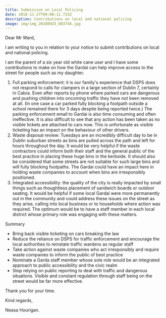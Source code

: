 ```yaml
---
title: Submission on Local Policing
date: 2018-11-27T09:00:11.733Z
description: Contributions on local and national policing
image: img/img_20180925_083744.jpg
---
```

Dear Mr Ward,

I am writing to you in relation to your notice to submit contributions on local and national policing.

I am the parent of a six year old white cane user and I have some contributions to make on how the Gardai can help improve access to the street for people such as my daughter.

1. Full parking enforcement: it is our family's experience that DSPS does not respond to calls for clampers in a large section of Dublin 7, certainly in Cabra. Even after reports by phone where parked cars are dangerous and pushing children into oncoming traffic they have not been removed at all. (In one case a car parked fully blocking a footpath outside a school remained there for 3 days despite being reported twice.) The parking enforcement email to Gardai is also time consuming and often ineffective. It is also difficult to see that any action has been taken as no visible tickets are attached to cars now. This is unfortunate as visible ticketing has an impact on the behaviour of other drivers.
2. Waste disposal review: Tuesdays are an incredibly difficult day to be in Dublin suburban streets as bins are pulled across the path and left for hours throughout the day. It would be very helpful if the waste contractors could inform both their staff and the general public of the best practice in placing these huge bins in the kerbside. It should also be considered that some streets are not suitable for such large bins and will fully blocking footpaths. The Gardai could have an impact here in holding waste companies to account when bins are irresponsibly positioned.
3. Integrated accessibility: the quality of the city is really impacted by small things such as thoughtless placement of sandwich boards or outdoor seating. It would be helpful if some local Gardai were more permanently out in the community and could address these issues on the street as they arise, calling into local business or to households where action was required. The optimum would be to have a staff member in each local district whose primary role was engaging with these matters.  

Summary

* Bring back visible ticketing on cars breaking the law
* Reduce the reliance on DSPS for traffic enforcement and encourage the local authorities to reinstate traffic wardens as regular staff
* Take action against waste companies who act irresponsibly and require waste companies to inform the public of best practice
* Nominate a Garda staff member whose sole role would be an integrated approach to public accessibility and the civic realm
* Stop relying on public reporting to deal with traffic and dangerous situations. Visible and constant regulation through staff being on the street would be far more effective.

Thank you for your time.

Kind regards,



Neasa Hourigan.
